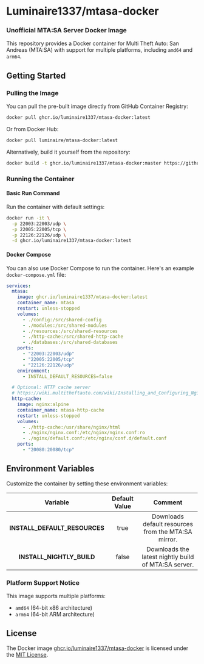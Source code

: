 # Luminaire1337/mtasa-docker

### Unofficial MTA:SA Server Docker Image

This repository provides a Docker container for Multi Theft Auto: San Andreas (MTA:SA) with support for multiple platforms, including `amd64` and `arm64`.

## Getting Started

### Pulling the Image

You can pull the pre-built image directly from GitHub Container Registry:

```bash
docker pull ghcr.io/luminaire1337/mtasa-docker:latest
```

Or from Docker Hub:

```bash
docker pull luminaire/mtasa-docker:latest
```

Alternatively, build it yourself from the repository:

```bash
docker build -t ghcr.io/luminaire1337/mtasa-docker:master https://github.com/Luminaire1337/mtasa-docker.git#master
```

### Running the Container

#### Basic Run Command

Run the container with default settings:

```bash
docker run -it \
  -p 22003:22003/udp \
  -p 22005:22005/tcp \
  -p 22126:22126/udp \
  -d ghcr.io/luminaire1337/mtasa-docker:latest
```

#### Docker Compose

You can also use Docker Compose to run the container. Here's an example `docker-compose.yml` file:

```yaml
services:
  mtasa:
    image: ghcr.io/luminaire1337/mtasa-docker:latest
    container_name: mtasa
    restart: unless-stopped
    volumes:
      - ./config:/src/shared-config
      - ./modules:/src/shared-modules
      - ./resources:/src/shared-resources
      - ./http-cache:/src/shared-http-cache
      - ./databases:/src/shared-databases
    ports:
      - "22003:22003/udp"
      - "22005:22005/tcp"
      - "22126:22126/udp"
    environment:
      - INSTALL_DEFAULT_RESOURCES=false

  # Optional: HTTP cache server
  # https://wiki.multitheftauto.com/wiki/Installing_and_Configuring_Nginx_as_an_External_Web_Server
  http-cache:
    image: nginx:alpine
    container_name: mtasa-http-cache
    restart: unless-stopped
    volumes:
      - ./http-cache:/usr/share/nginx/html
      - ./nginx/nginx.conf:/etc/nginx/nginx.conf:ro
      - ./nginx/default.conf:/etc/nginx/conf.d/default.conf
    ports:
      - "20080:20080/tcp"
```

## Environment Variables

Customize the container by setting these environment variables:

|           Variable            | Default Value |                       Comment                        |
| :---------------------------: | :-----------: | :--------------------------------------------------: |
| **INSTALL_DEFAULT_RESOURCES** |     true      | Downloads default resources from the MTA:SA mirror.  |
|   **INSTALL_NIGHTLY_BUILD**   |     false     | Downloads the latest nightly build of MTA:SA server. |

### Platform Support Notice

This image supports multiple platforms:

- `amd64` (64-bit x86 architecture)
- `arm64` (64-bit ARM architecture)

## License

The Docker image [ghcr.io/luminaire1337/mtasa-docker](https://github.com/Luminaire1337/mtasa-docker) is licensed under the [MIT License](https://github.com/Luminaire1337/mtasa-docker/blob/master/LICENSE).
